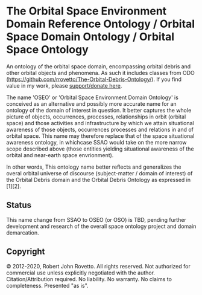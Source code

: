 # The Orbital Space Environment Domain Reference Ontology / Orbital Space Domain Ontology / Orbital Space Ontology 

An ontology of the orbital space domain, encompassing orbital debris and other orbital objects and phenomena. As such it includes classes from ODO (https://github.com/rrovetto/The-Orbital-Debris-Ontology/). If you find value in my work, please [support/donate here](https://gogetfunding.com/creating-meaning-full-space-terminologies-knowledge-models-for-space-safety/).

The name 'OSEO' or 'Orbital Space Environment Domain Ontology' is conceived as an alternative and possibly more accurate name for an ontology of the domain of interest in question. It better captures the whole picture of objects, occurrences, processes, relationships in orbit (orbital space) and those activities and infrastructure by which we attain situational awareness of those objects, occurrences processes and relations in and of orbital space. This name may therefore replace that of the space situational awareness ontology, in whichcase SSAO would take on the more narrow scope described above (those entities yielding situational awareness of the orbital and near-earth space envrionment). 

In other words, This ontology name better reflects and generalizes the overal orbital universe of discourse (subject-matter / domain of interest) of the Orbital Debris domain and the Orbital Debris Ontology  as expressed in [1][2]. 

## Status
This name change from SSAO to OSEO (or OSO) is TBD, pending further development and research of the overall space ontology project and domain demarcation.

## Copyright
© 2012-2020, Robert John Rovetto. All rights reserved. Not authorized for commercial use unless explicitly negotiated with the author. Citation/Attribution required. No liability. No warranty. No claims to completeness. Presented "as is". 
